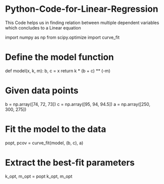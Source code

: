 # Python-Code-for-Linear-Regression
This Code helps us in finding relation between multiple dependent variables which concludes to a Linear equation

import numpy as np
from scipy.optimize import curve_fit

# Define the model function
def model(x, k, m):
    b, c = x
    return k * (b + c) ** (-m)

# Given data points
b = np.array([74, 72, 73])
c = np.array([95, 94, 94.5])
a = np.array([250, 300, 275])

# Fit the model to the data
popt, pcov = curve_fit(model, (b, c), a)

# Extract the best-fit parameters
k_opt, m_opt = popt
k_opt, m_opt

